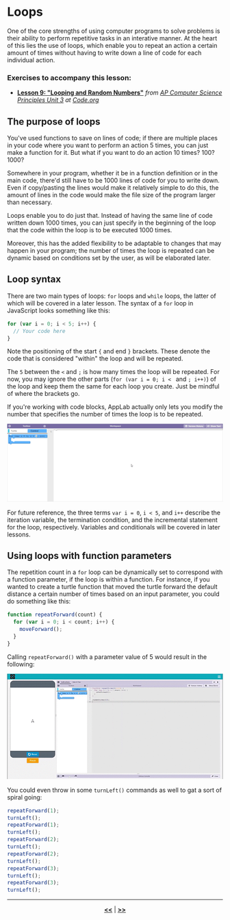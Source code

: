 # Loops

One of the core strengths of using computer programs to solve problems is their ability to perform repetitive tasks in an interative manner. At the heart of this lies the use of loops, which enable you to repeat an action a certain amount of times without having to write down a line of code for each individual action.

### Exercises to accompany this lesson:

<ul>

<li><b><a href="https://studio.code.org/s/csp3-2019/stage/9/puzzle/1" target="_blank">Lesson 9: "Looping and Random Numbers"</a></b> <i>from <a href="https://studio.code.org/s/csp3-2019">AP Computer Science Principles Unit 3</a> at <a href="https://code.org">Code.org</a></i></li>

</ul>

## The purpose of loops

You've used functions to save on lines of code; if there are multiple places in your code where you want to perform an action 5 times, you can just make a function for it. But what if you want to do an action 10 times? 100? 1000?

Somewhere in your program, whether it be in a function definition or in the main code, there'd still have to be 1000 lines of code for you to write down. Even if copy/pasting the lines would make it relatively simple to do this, the amount of lines in the code would make the file size of the program larger than necessary.

Loops enable you to do just that. Instead of having the same line of code written down 1000 times, you can just specify in the beginning of the loop that the code within the loop is to be executed 1000 times.

Moreover, this has the added flexibility to be adaptable to changes that may happen in your program; the number of times the loop is repeated can be dynamic based on conditions set by the user, as will be elaborated later.

## Loop syntax

There are two main types of loops: `for` loops and `while` loops, the latter of which will be covered in a later lesson. The syntax of a `for` loop in JavaScript looks something like this:

```javascript
for (var i = 0; i < 5; i++) {
  // Your code here
}
```

Note the positioning of the start `{` and end `}` brackets. These denote the code that is considered "within" the loop and will be repeated.

The `5` between the `<` and `;` is how many times the loop will be repeated. For now, you may ignore the other parts (`for (var i = 0; i < ` and `; i++)`) of the loop and keep them the same for each loop you create. Just be mindful of where the brackets go.

If you're working with code blocks, AppLab actually only lets you modify the number that specifies the number of times the loop is to be repeated.

![00](https://raw.githubusercontent.com/sBondoc/OAI-Summer-2019/master/assets/lesson-04/00.gif "Only the repetition count for a loop can be modified in Applab code blocks.")

For future reference, the three terms `var i = 0`, `i < 5`, and `i++` describe the iteration variable, the termination condition, and the incremental statement for the loop, respectively. Variables and conditionals will be covered in later lessons.

## Using loops with function parameters

The repetition count in a `for` loop can be dynamically set to correspond with a function parameter, if the loop is within a function. For instance, if you wanted to create a turtle function that moved the turtle forward the default distance a certain number of times based on an input parameter, you could do something like this:

```javascript
function repeatForward(count) {
  for (var i = 0; i < count; i++) {
    moveForward();
  }
}
```

Calling `repeatForward()` with a parameter value of 5 would result in the following:

![01](https://raw.githubusercontent.com/sBondoc/OAI-Summer-2019/master/assets/lesson-04/01.gif "Our repeatForward() command in action")

You could even throw in some `turnLeft()` commands as well to gat a sort of spiral going:

```javascript
repeatForward(1);
turnLeft();
repeatForward(1);
turnLeft();
repeatForward(2);
turnLeft();
repeatForward(2);
turnLeft();
repeatForward(3);
turnLeft();
repeatForward(3);
turnLeft();
```



---

<div align="center"><a href = "https://sbondoc.github.io/OAI-Summer-2019/pages/lessons/lesson-03.html"><b><<</b></a> | <a href = "https://sbondoc.github.io/OAI-Summer-2019/pages/lessons/lesson-05.html"><b>>></b></a></div>
